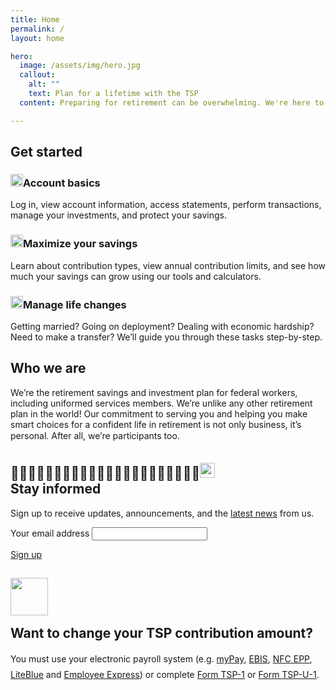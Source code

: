 ```yaml
---
title: Home
permalink: /
layout: home

hero:
  image: /assets/img/hero.jpg
  callout:
    alt: ""
    text: Plan for a lifetime with the TSP
  content: Preparing for retirement can be overwhelming. We're here to help you invest in your future.

---
```



<section class="home-getting-started usa-section-dark py3">
  <div class="usa-grid">
    <h2>Get started</h2>
    <div class="usa-grid">
      <div class="usa-width-one-third px2">
        <h3><img src="{{ site.baseurl }}/assets/img/icons/lock.svg" width="20" alt="" class="mr1">Account basics</h3>
        <p>Log in, view account information, access statements, perform transactions, manage your investments, and protect your savings.</p>
      </div>
      <div class="usa-width-one-third px2">
        <h3><img src="{{ site.baseurl }}/assets/img/icons/compass.svg" width="20" alt="" class="mr1">Maximize your savings</h3>
        <p>Learn about contribution types, view annual contribution limits, and see how much your savings can grow using our tools and calculators.</p>
      </div>
      <div class="usa-width-one-third px2">
        <h3><img src="{{ site.baseurl }}/assets/img/icons/sun.svg" width="20" alt="" class="mr1">Manage life changes</h3>
        <p>Getting married? Going on deployment? Dealing with economic hardship? Need to make a transfer? We’ll guide you through these tasks step-by-step.</p>
      </div>
    </div>
  </div>
</section>

<section class="who-we-are">
<div class="usa-section home-about bg-gray-light">
  <div class="usa-grid flex items-stretch">
    <div class="usa-width-two-thirds border-right">
      <h2>Who we are</h2>
      <p>We’re the retirement savings and investment plan for federal workers, including uniformed services members. We’re unlike any other retirement plan in the world! Our commitment to serving you and helping you make smart choices for a confident life in retirement is not only business, it’s personal. After all, we’re participants too.</p>
    </div>
    <div class="usa-width-one-third">
      <h2><img src="{{ site.baseurl }}/assets/img/icons/alarm-bell.svg" width="24" alt="" class="mr1"><br />Stay informed</h2>
      <p>Sign up to receive updates, announcements, and the <a href="#">latest news</a> from us.</p>
      <form>
  <label for="input-type-text">Your email address</label>
  <input id="input-type-text" name="input-type-text" type="text">
  </form>
      <a href="#" class="usa-button">Sign up</a>
    </div>
  </div>
</div>
</section>

<section class="change-contributions">
<div class="py4">
  <div class="usa-grid">
    <h2 class="center"><img src="{{ site.baseurl }}/assets/img/icons/cog.svg" width="60px" style="padding-bottom: .75em;" alt="" class=""><br />Want to change your TSP contribution amount?</h2>
    <div class="usa-grid">
    <p class="center" style="font-weight: 400; line-height: 1.75em">You must use your electronic payroll system (e.g. <a href="https://mypay.dfas.mil/mypay.aspx" target="\_blank">myPay</a>, <a href="https://www.ebis.hr.dla.mil/ebisii/login.aspx" target="\_blank">EBIS</a>, <a href="https://www.nfc.usda.gov/EPPS/eplogin.aspx" target="\_blank">NFC EPP</a>, <a href="https://liteblue.usps.gov/wps/portal/!ut/p/z1/jY9NC4JAEIZ_SweP60zaF92kQxF9EGLaXEJhWxfWXdHV6N8ndSiir7m9M8888AJBAqTTVorUSqNT1eUDjY6zebAYjFeIW2-P6G2G4Q6j0Md1H-IbgB8mQKB__r8A9F0fA_1ClkBCmezeJtCZPxFAFT_xilduU3Xr3NqynjrooJKWZ6rhbsEfgSkjpGZGK6k5a-qyZi8nYVoH3-lzU1tInqxQFlGCjLLLOehdAUrfAgc!/dz/d5/L2dBISEvZ0FBIS9nQSEh/" target="\_blank">LiteBlue</a> and <a href="https://www.employeeexpress.gov/Default.aspx" target="\_blank">Employee Express</a>) or complete <a href="#">Form TSP-1</a> or <a href="#">Form TSP-U-1</a>.</p>
    </div>
  </div>
</div>
</section>

